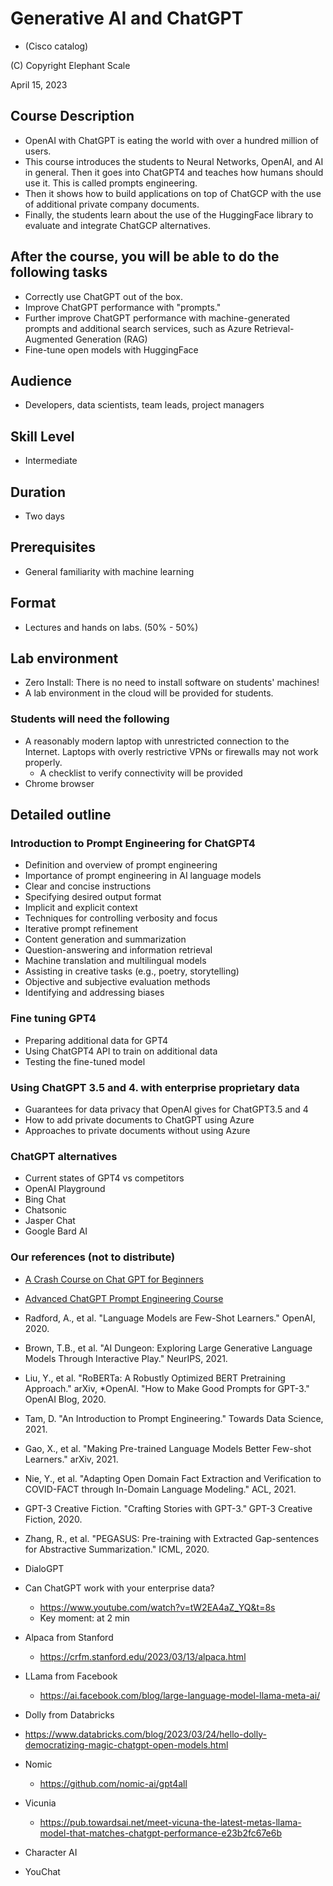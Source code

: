 # Generative AI and ChatGPT
* (Cisco catalog)

(C) Copyright Elephant Scale

April 15, 2023

## Course Description

* OpenAI with ChatGPT is eating the world with over a hundred million of users.
* This course introduces the students to Neural Networks, OpenAI, and AI in general. Then it goes into ChatGPT4 and teaches how humans should use it. This is called prompts engineering.
* Then it shows how to build applications on top of ChatGCP with the use of additional private company documents.
* Finally, the students learn about the use of the HuggingFace library to evaluate and integrate ChatGCP alternatives.


## After the course, you will be able to do the following tasks

* Correctly use ChatGPT out of the box.
* Improve ChatGPT performance with "prompts."
* Further improve ChatGPT performance with machine-generated prompts and additional search services, such as Azure Retrieval-Augmented Generation (RAG)
* Fine-tune open models with HuggingFace

## Audience
* Developers, data scientists, team leads, project managers

## Skill Level

* Intermediate

## Duration

* Two days

## Prerequisites

* General familiarity with machine learning


## Format
* Lectures and hands on labs. (50% - 50%)


## Lab environment
* Zero Install: There is no need to install software on students' machines!
* A lab environment in the cloud will be provided for students.

### Students will need the following
* A reasonably modern laptop with unrestricted connection to the Internet. Laptops with overly restrictive VPNs or firewalls may not work properly.
    * A checklist to verify connectivity will be provided
* Chrome browser

## Detailed outline

### Introduction to Prompt Engineering for ChatGPT4

* Definition and overview of prompt engineering
* Importance of prompt engineering in AI language models
* Clear and concise instructions
* Specifying desired output format
* Implicit and explicit context
* Techniques for controlling verbosity and focus
* Iterative prompt refinement
* Content generation and summarization
* Question-answering and information retrieval
* Machine translation and multilingual models
* Assisting in creative tasks (e.g., poetry, storytelling)
* Objective and subjective evaluation methods
* Identifying and addressing biases



### Fine tuning GPT4
* Preparing additional data for GPT4
* Using ChatGPT4 API to train on additional data
* Testing the fine-tuned model

### Using ChatGPT 3.5 and 4. with enterprise proprietary data

* Guarantees for data privacy that OpenAI gives for ChatGPT3.5 and 4
* How to add private documents to ChatGPT using Azure
* Approaches to private documents without using Azure

###  ChatGPT alternatives

* Current states of GPT4 vs competitors
* OpenAI Playground
* Bing Chat
* Chatsonic
* Jasper Chat
* Google Bard AI

### Our references (not to distribute)

* [A Crash Course on Chat GPT for Beginners](https://www.youtube.com/watch?v=JTxsNm9IdYU)
* [Advanced ChatGPT Prompt Engineering Course](https://www.youtube.com/watch?v=-C4FCxP-QqE)
* Radford, A., et al. "Language Models are Few-Shot Learners." OpenAI, 2020.
* Brown, T.B., et al. "AI Dungeon: Exploring Large Generative Language Models Through Interactive Play." NeurIPS, 2021.
* Liu, Y., et al. "RoBERTa: A Robustly Optimized BERT Pretraining Approach." arXiv, *OpenAI. "How to Make Good Prompts for GPT-3." OpenAI Blog, 2020.
* Tam, D. "An Introduction to Prompt Engineering." Towards Data Science, 2021.
* Gao, X., et al. "Making Pre-trained Language Models Better Few-shot Learners." arXiv, 2021.
* Nie, Y., et al. "Adapting Open Domain Fact Extraction and Verification to COVID-FACT through In-Domain Language Modeling." ACL, 2021.
* GPT-3 Creative Fiction. "Crafting Stories with GPT-3." GPT-3 Creative Fiction, 2020.
* Zhang, R., et al. "PEGASUS: Pre-training with Extracted Gap-sentences for Abstractive Summarization." ICML, 2020.
* DialoGPT
* Can ChatGPT work with your enterprise data?
  * https://www.youtube.com/watch?v=tW2EA4aZ_YQ&t=8s
  * Key moment: at 2 min

* Alpaca from Stanford
  * https://crfm.stanford.edu/2023/03/13/alpaca.html
* LLama from Facebook
  * https://ai.facebook.com/blog/large-language-model-llama-meta-ai/
* Dolly from Databricks
* https://www.databricks.com/blog/2023/03/24/hello-dolly-democratizing-magic-chatgpt-open-models.html
* Nomic
  * https://github.com/nomic-ai/gpt4all
* Vicunia
  * https://pub.towardsai.net/meet-vicuna-the-latest-metas-llama-model-that-matches-chatgpt-performance-e23b2fc67e6b
* Character AI
* YouChat
